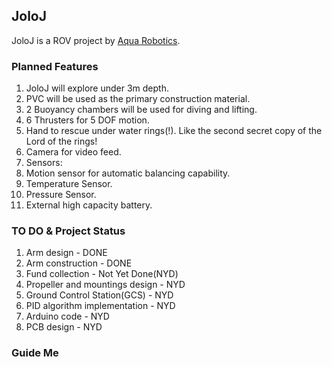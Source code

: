 ## JoloJ ##

JoloJ is a ROV project by [Aqua Robotics](https://www.aquarobotics.org).

### Planned Features ###

1. JoloJ will explore under 3m depth.
2. PVC will be used as the primary construction material.
3. 2 Buoyancy chambers will be used for diving and lifting.
4. 6 Thrusters for 5 DOF motion.
5. Hand to rescue under water rings(!). Like the second secret copy of the Lord of the rings!
6. Camera for video feed.
7. Sensors:
  1. Motion sensor for automatic balancing capability.
  2. Temperature Sensor.
  3. Pressure Sensor.
8. External high capacity battery.

### TO DO & Project Status ###

1. Arm design - DONE
2. Arm construction - DONE
3. Fund collection - Not Yet Done(NYD)
5. Propeller and mountings design - NYD
6. Ground Control Station(GCS) - NYD
7. PID algorithm implementation - NYD
8. Arduino code - NYD
9. PCB design - NYD

### Guide Me ###


